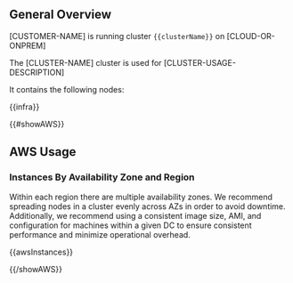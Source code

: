 ## General Overview

[CUSTOMER-NAME] is running cluster `{{clusterName}}` on [CLOUD-OR-ONPREM]

The [CLUSTER-NAME] cluster is used for [CLUSTER-USAGE-DESCRIPTION]

It contains the following nodes:

{{infra}}

{{#showAWS}}

## AWS Usage

### Instances By Availability Zone and Region

Within each region there are multiple availability zones.  We recommend spreading nodes in a cluster evenly across AZs in order to avoid downtime.  Additionally, we recommend using a consistent image size, AMI, and configuration for machines within a given DC to ensure consistent performance and minimize operational overhead.  

{{awsInstances}}
 
{{/showAWS}}


